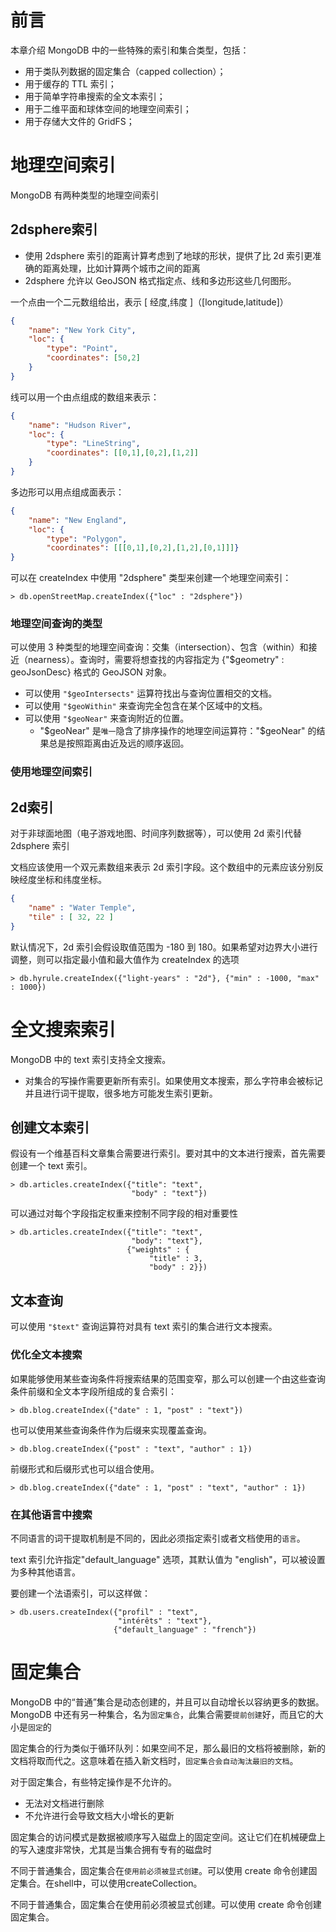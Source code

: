 # 前言
本章介绍 MongoDB 中的一些特殊的索引和集合类型，包括：
- 用于类队列数据的固定集合（capped collection）；
- 用于缓存的 TTL 索引；
- 用于简单字符串搜索的全文本索引；
- 用于二维平面和球体空间的地理空间索引；
- 用于存储大文件的 GridFS；

# 地理空间索引

MongoDB 有两种类型的地理空间索引
## 2dsphere索引
  - 使用 2dsphere 索引的距离计算考虑到了地球的形状，提供了比 2d 索引更准确的距离处理，比如计算两个城市之间的距离
  - 2dsphere 允许以 GeoJSON 格式指定点、线和多边形这些几何图形。

一个点由一个二元数组给出，表示 [ 经度,纬度 ]（[longitude,latitude]）

```json
{
    "name": "New York City",
    "loc": {
        "type": "Point",
        "coordinates": [50,2]
    }
}
```

线可以用一个由点组成的数组来表示：

```json
{
    "name": "Hudson River",
    "loc": {
        "type": "LineString",
        "coordinates": [[0,1],[0,2],[1,2]]
    }
}
```

多边形可以用点组成面表示：
```json
{
    "name": "New England",
    "loc": {
        "type": "Polygon",
        "coordinates": [[[0,1],[0,2],[1,2],[0,1]]]}
}
```

可以在 createIndex 中使用 "2dsphere" 类型来创建一个地理空间索引：

```stylus
> db.openStreetMap.createIndex({"loc" : "2dsphere"})
```

### 地理空间查询的类型
可以使用 3 种类型的地理空间查询：交集（intersection）、包含（within）和接近（nearness）。查询时，需要将想查找的内容指定为 {"$geometry" : geoJsonDesc} 格式的 GeoJSON 对象。

- 可以使用 `"$geoIntersects"` 运算符找出与查询位置相交的文档。
- 可以使用 `"$geoWithin"` 来查询完全包含在某个区域中的文档。
- 可以使用 `"$geoNear"` 来查询附近的位置。
  - "\$geoNear" 是`唯一`隐含了排序操作的地理空间运算符："$geoNear" 的结果总是按照距离由近及远的顺序返回。

### 使用地理空间索引

## 2d索引
对于非球面地图（电子游戏地图、时间序列数据等），可以使用 2d 索引代替2dsphere 索引

文档应该使用一个双元素数组来表示 2d 索引字段。这个数组中的元素应该分别反映经度坐标和纬度坐标。

```json
{
    "name" : "Water Temple",
    "tile" : [ 32, 22 ]
}
```

默认情况下，2d 索引会假设取值范围为 -180 到 180。如果希望对边界大小进行调整，则可以指定最小值和最大值作为 createIndex 的选项

```stylus
> db.hyrule.createIndex({"light-years" : "2d"}, {"min" : -1000, "max" : 1000})
```

# 全文搜索索引

MongoDB 中的 text 索引支持全文搜索。

- 对集合的写操作需要更新所有索引。如果使用文本搜索，那么字符串会被标记并且进行词干提取，很多地方可能发生索引更新。

## 创建文本索引
假设有一个维基百科文章集合需要进行索引。要对其中的文本进行搜索，首先需要创建一个 text 索引。

```stylus
> db.articles.createIndex({"title": "text",
                           "body" : "text"})
```

可以通过对每个字段指定权重来控制不同字段的相对重要性

```stylus
> db.articles.createIndex({"title": "text",
                           "body": "text"},
                          {"weights" : {
                               "title" : 3,
                               "body" : 2}})
```

## 文本查询

可以使用 `"$text"` 查询运算符对具有 text 索引的集合进行文本搜索。

### 优化全文本搜索

如果能够使用某些查询条件将搜索结果的范围变窄，那么可以创建一个由这些查询条件前缀和全文本字段所组成的复合索引：

```stylus
> db.blog.createIndex({"date" : 1, "post" : "text"})
```

也可以使用某些查询条件作为后缀来实现覆盖查询。

```stylus
> db.blog.createIndex({"post" : "text", "author" : 1})
```

前缀形式和后缀形式也可以组合使用。

```stylus
> db.blog.createIndex({"date" : 1, "post" : "text", "author" : 1})
```

### 在其他语言中搜索

不同语言的词干提取机制是不同的，因此必须指定索引或者文档使用的`语言`。

text 索引允许指定"default_language" 选项，其默认值为 "english"，可以被设置为多种其他语言。

要创建一个法语索引，可以这样做：

```stylus
> db.users.createIndex({"profil" : "text",
                        "intérêts" : "text"},
                       {"default_language" : "french"})
```

# 固定集合

MongoDB 中的“普通”集合是动态创建的，并且可以自动增长以容纳更多的数据。
MongoDB 中还有另一种集合，名为`固定集合`，此集合需要`提前创建`好，而且它的大小是`固定`的

固定集合的行为类似于循环队列：如果空间不足，那么最旧的文档将被删除，新的文档将取而代之。这意味着在插入新文档时，`固定集合会自动淘汰最旧的文档`。

对于固定集合，有些特定操作是不允许的。
- 无法对文档进行删除
- 不允许进行会导致文档大小增长的更新

固定集合的访问模式是数据被顺序写入磁盘上的固定空间。这让它们在机械硬盘上的写入速度非常快，尤其是当集合拥有专有的磁盘时

不同于普通集合，固定集合在`使用前必须被显式创建`。可以使用 create 命令创建固定集合。在shell中，可以使用createCollection。

不同于普通集合，固定集合在使用前必须被显式创建。可以使用 create 命令创建固定集合。